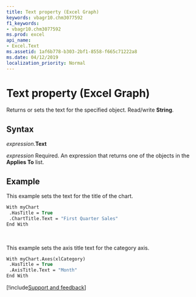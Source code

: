 ```yaml
---
title: Text property (Excel Graph)
keywords: vbagr10.chm3077592
f1_keywords:
- vbagr10.chm3077592
ms.prod: excel
api_name:
- Excel.Text
ms.assetid: 1af6b778-b303-2bf1-8558-f665c71222a8
ms.date: 04/12/2019
localization_priority: Normal
---
```



# Text property (Excel Graph)

Returns or sets the text for the specified object. Read/write **String**.

## Syntax

_expression_.**Text**

_expression_ Required. An expression that returns one of the objects in the **Applies To** list.


## Example

This example sets the text for the title of the chart.

```vb
With myChart 
 .HasTitle = True 
 .ChartTitle.Text = "First Quarter Sales" 
End With
```

<br/>

This example sets the axis title text for the category axis.

```vb
With myChart.Axes(xlCategory) 
 .HasTitle = True 
 .AxisTitle.Text = "Month" 
End With
```

[!include[Support and feedback](~/includes/feedback-boilerplate.md)]